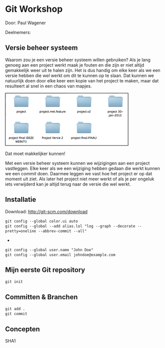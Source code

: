 Git Workshop
============
Door: Paul Wagener

Deelnemers:




Versie beheer systeem
-----------
Waarom zou je een versie beheer systeem willen gebruiken? Als je lang genoeg aan een project werkt maak je fouten en die zijn er niet altijd gemakkelijk weer uit te halen zijn. Het is dus handig om elke keer als we een versie hebben die _wel_ werkt om dit te kunnen op te slaan. Dat kunnen we natuurlijk doen door elke keer een kopie van het project te maken, maar dat resulteert al snel in een chaos van mapjes.

![Alt text](project-chaos.png)

Dat moet makkelijker kunnen!

Met een versie beheer systeem kunnen we wijzigingen aan een project vastleggen. Elke keer als we een wijziging hebben gedaan die werkt kunnen we een _commit_ doen. Daarmee leggen we vast hoe het project er op dat moment uit ziet. Als later het project niet meer werkt of als je per ongeluk iets verwijderd kan je altijd terug naar de versie die wel werkt.



Installatie
------------------

Download: http://git-scm.com/download

    git config --global color.ui auto
    git config --global --add alias.lol "log --graph --decorate --pretty=oneline --abbrev-commit --all"

-

    git config --global user.name "John Doe"
    git config --global user.email johndoe@example.com

Mijn eerste Git repository
-----------


    git init


Committen & Branchen
-----------

    git add .
    git commit

Concepten
-----------
SHA1